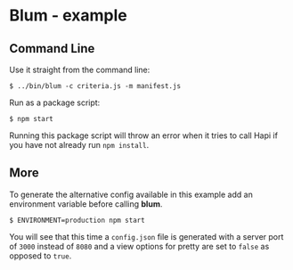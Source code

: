 # Blum - example



## Command Line

Use it straight from the command line:

	$ ../bin/blum -c criteria.js -m manifest.js

Run as a package script:

	$ npm start

Running this package script will throw an error when it tries to call Hapi if you have not already run `npm install`.

## More
To generate the alternative config available in this example add an environment variable before calling **blum**.

	$ ENVIRONMENT=production npm start

You will see that this time a `config.json` file is generated with a server port of `3000` instead of `8080` and a view options for pretty are set to `false` as opposed to `true`.